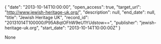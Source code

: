 {
  "date": "2013-10-14T10:00:00", 
  "open_access": true, 
  "target_url": "http://www.jewish-heritage-uk.org/", 
  "description": null, 
  "end_date": null, 
  "title": "Jewish Heritage UK", 
  "record_id": "20131014T100000/P95A8qtOFhW9eU1YUdstow==", 
  "publisher": "jewish-heritage-uk.org", 
  "start_date": "2013-10-14T10:00:00Z"
}

None